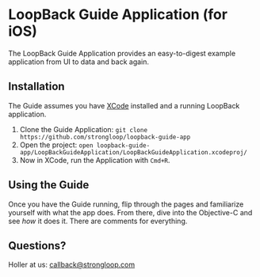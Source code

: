 # LoopBack Guide Application (for iOS)

The LoopBack Guide Application provides an easy-to-digest example application
from UI to data and back again.

## Installation

The Guide assumes you have [XCode][xcode] installed and a running LoopBack application.

 1. Clone the Guide Application: `git clone https://github.com/strongloop/loopback-guide-app`
 1. Open the project: `open loopback-guide-app/LoopBackGuideApplication/LoopBackGuideApplication.xcodeproj/`
 1. Now in XCode, run the Application with `Cmd+R`.

## Using the Guide

Once you have the Guide running, flip through the pages and familiarize yourself
with what the app does. From there, dive into the Objective-C and see _how_ it
does it. There are comments for everything.

## Questions?

Holler at us: [callback@strongloop.com][email]

[xcode]: https://developer.apple.com/xcode/
[strongnode]: http://docs.strongloop.com/strongnode/
[email]: mailto:callback@strongloop.com
